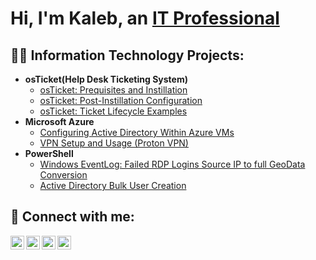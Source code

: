 <h1>Hi, I'm Kaleb, an <a href="www.linkedin.com/in/kaleb-sims-184392109/">IT Professional</a>
 
<h2>👨‍💻 Information Technology Projects:</h2>


- <b>osTicket(Help Desk Ticketing System)</b>
  - [osTicket: Prequisites and Instillation](https://github.com/Kalebrsims/osticket-prereqs)
  - [osTicket: Post-Instillation Configuration](https://github.com/Kalebrsims/osticket-prereqs)
  - [osTicket: Ticket Lifecycle Examples](https://github.com/Kalebrsims/osticket-prereqs)
- <b>Microsoft Azure</b>
  - [Configuring Active Directory Within Azure VMs](https://github.com/Kalebrsims/microsoft-azure) <b><i></b></i>
  - [VPN Setup and Usage (Proton VPN)](https://github.com/Kalebrsims/microsoft-azure)
- <b>PowerShell</b>
  - [Windows EventLog: Failed RDP Logins Source IP to full GeoData Conversion](https://github.com/Kalebrsims/power-shell)
  - [Active Directory Bulk User Creation](https://github.com/kalebrsims/power-shell)

<h2> 🤳 Connect with me:</h2>

[<img align="left" alt="JoshMadakor | YouTube" width="22px" src="https://cdn.jsdelivr.net/npm/simple-icons@v3/icons/youtube.svg" />][youtube]
[<img align="left" alt="JoshMadakor | Twitter" width="22px" src="https://cdn.jsdelivr.net/npm/simple-icons@v3/icons/twitter.svg" />][twitter]
[<img align="left" alt="JoshMadakor | LinkedIn" width="22px" src="https://cdn.jsdelivr.net/npm/simple-icons@v3/icons/linkedin.svg" />][linkedin]
[<img align="left" alt="JoshMadakor | Instagram" width="22px" src="https://cdn.jsdelivr.net/npm/simple-icons@v3/icons/instagram.svg" />][instagram]

[twitter]: https://twitter.com/techwithkal
[youtube]: https://www.youtube.com/
[instagram]: https://www.instagram.com/techwithkal/
[linkedin]: https://linkedin.com/in/kalebrsims


